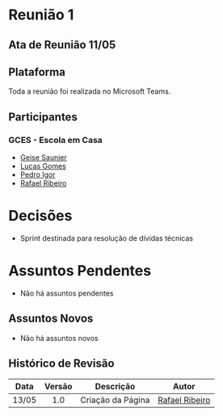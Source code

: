 # Reunião 1

## Ata de Reunião 11/05

## Plataforma

Toda a reunião foi realizada no Microsoft Teams.

## Participantes

### GCES - Escola em Casa

* [Geise Saunier](https://github.com/GeiseSaunier)
* [Lucas Gomes](https://github.com/LGomees)
* [Pedro Igor](https://github.com/pedroeagle)
* [Rafael Ribeiro](https://github.com/rafaelflarrn)

# Decisões

* Sprint destinada para resolução de dívidas técnicas

# Assuntos Pendentes

* Não há assuntos pendentes

## Assuntos Novos

* Não há assuntos novos

## Histórico de Revisão

Data | Versão | Descrição | Autor |
:---:|:------:|-----------|-------|
13/05|1.0 | Criação da Página | [Rafael Ribeiro](https://github.com/rafaelflarrn) |
